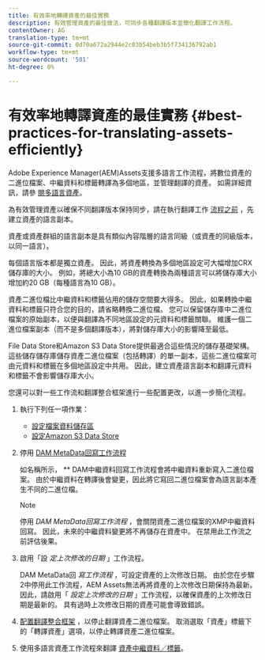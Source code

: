 ```yaml
---
title: 有效率地轉譯資產的最佳實務
description: 有效管理資產的最佳做法，可同步各種翻譯版本並簡化翻譯工作流程。
contentOwner: AG
translation-type: tm+mt
source-git-commit: 0d70a672a2944e2c03b54beb3b5f734136792ab1
workflow-type: tm+mt
source-wordcount: '501'
ht-degree: 0%

---
```



# 有效率地轉譯資產的最佳實務 {#best-practices-for-translating-assets-efficiently}

Adobe Experience Manager(AEM)Assets支援多語言工作流程，將數位資產的二進位檔案、中繼資料和標籤轉譯為多個地區，並管理翻譯的資產。 如需詳細資訊，請參 [閱多語言資產](multilingual-assets.md)。

為有效管理資產以確保不同翻譯版本保持同步，請在執行翻譯工作 [流程之前](preparing-assets-for-translation.md) ，先建立資產的語言副本。

資產或資產群組的語言副本是具有類似內容階層的語言同級（或資產的同級版本，以同一語言）。

每個語言版本都是獨立資產。 因此，將資產轉換為多個地區設定可大幅增加CRX儲存庫的大小。 例如，將總大小為10 GB的資產轉換為兩種語言可以將儲存庫大小增加約20 GB（每種語言為10 GB）。

資產二進位檔比中繼資料和標籤佔用的儲存空間要大得多。 因此，如果轉換中繼資料和標籤只符合您的目的，請省略轉換二進位檔。 您可以保留儲存庫中二進位檔案的原始副本，以便與翻譯為不同地區設定的元資料和標籤關聯。 維護一個二進位檔案副本（而不是多個翻譯版本），將對儲存庫大小的影響降至最低。

File Data Store和Amazon S3 Data Store提供最適合這些情況的儲存基礎架構。 這些儲存儲存庫儲存資產二進位檔案（包括轉譯）的單一副本，這些二進位檔案可由元資料和標籤在多個地區設定中共用。 因此，建立資產語言副本和翻譯元資料和標籤不會影響儲存庫大小。

您還可以對一些工作流和翻譯整合框架進行一些配置更改，以進一步簡化流程。

1. 執行下列任一項作業：

   * [設定檔案資料儲存區](/help/sites-deploying/data-store-config.md)
   * [設定Amazon S3 Data Store](/help/sites-deploying/data-store-config.md)

1. 停用 [DAM MetaData回寫工作流程](/help/sites-administering/workflow-offloader.md#disable-offloading)

   如名稱所示， ** DAM中繼資料回寫工作流程會將中繼資料重新寫入二進位檔案。 由於中繼資料在轉譯後會變更，因此將它寫回二進位檔案會為語言副本產生不同的二進位檔。

   >[!NOTE]
   >
   >停用 *DAM MetaData回寫工作流程* ，會關閉資產二進位檔案的XMP中繼資料回寫。 因此，未來的中繼資料變更將不再儲存在資產中。 在禁用此工作流之前評估後果。

1. 啟用「設 *定上次修改的日期* 」工作流程。

   DAM MetaData回 *寫工作流程* ，可設定資產的上次修改日期。 由於您在步驟2中停用此工作流程，AEM Assets無法再將資產的上次修改日期保持為最新。 因此，請啟用「 *設定上次修改的日期* 」工作流程，以確保資產的上次修改日期是最新的。 具有過時上次修改日期的資產可能會導致錯誤。

1. [配置翻譯整合框架](/help/sites-administering/tc-tic.md) ，以停止翻譯資產二進位檔案。 取消選取「資產」標籤下的「轉譯資產」選項，以停止轉譯資產二進位檔案。
1. 使用多語言資產工作流程來翻譯 [資產中繼資料／標籤](multilingual-assets.md)。

